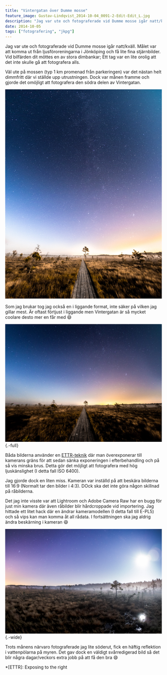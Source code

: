 ```yaml
---
title: "Vintergatan över Dumme mosse"
feature_image: Gustav-Lindqvist_2014-10-04_0091-2-Edit-Edit_L.jpg
description: "Jag var ute och fotograferade vid Dumme mosse igår natt/kväll. Målet var att komma ut från ljusföroreningarna i Jönköping och få lite fina…"
date: 2014-10-05
tags: ["fotografering", "jkpg"]
---
```


Jag var ute och fotograferade vid Dumme mosse igår natt/kväll. Målet var att komma ut från ljusföroreningarna i Jönköping och få lite fina stjärnbilder. Vid bilfärden dit möttes en av stora dimbankar; Ett tag var en lite orolig att det inte skulle gå att fotografera alls.

Väl ute på mossen (typ 1 km promenad från parkeringen) var det nästan helt dimmfritt där vi ställde upp utrustningen. Dock var månen framme och gjorde det omöjligt att fotografera den södra delen av Vintergatan.

![Vintergatan sedd över Dumme Mosse](Gustav-Lindqvist_2014-10-04_0091-2-Edit-Edit_L.jpg)

Som jag brukar tog jag också en i liggande format, inte säker på vilken jag gillar mest. Är oftast förtjust i liggande men Vintergatan är så mycket coolare desto mer en får med 😄

![Stjärnhimmel över Dumme Mosse. I mitten av bilden ses spångar över mossen som syns hela vägen bort mot horisonten.](Gustav-Lindqvist_2014-10-04_0094-2-Edit-Edit_L.jpg){.-full}

Båda bilderna använder en [ETTR-teknik](http://en.wikipedia.org/wiki/Exposing_to_the_right) där man överexponerar till kamerans gräns för att sedan sänka exponeringen i efterbehandling och på så vis minska brus. Detta gör det möjligt att fotografera med hög ljuskänslighet (I detta fall ISO 6400).

Jag gjorde dock en liten miss. Kameran var inställd på att beskära bilderna till 16:9 (Normalt tar den bilder i 4:3). DOck ska det inte göra någon skillnad på råbilderna.

Det jag inte visste var att Lightroom och Adobe Camera Raw har en bugg för just min kamera där även råbilder blir hårdcroppade vid importering. Jag hittade ett litet hack där en ändrar kameramodellen (I detta fall till E-PL5) och så vips kan man komma åt all rådata. I fortsättningen ska jag aldrig ändra beskärning i kameran 😄

![Dimma upplyst av månen över Dumme mosse](Gustav-Lindqvist_2014-10-04_0095_L.jpg){.-wide}

Trots månens närvaro fotograferade jag lite söderut, fick en häftig reflektion i vattenpölarna på myren. Det gav dock en väldigt svårredigerad bild så det blir några dagar/veckors extra jobb på att få den bra 😄

*[ETTR]: Exposing to the right
